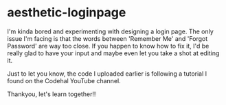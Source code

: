 # aesthetic-loginpage
I'm kinda bored and experimenting with designing a login page. The only issue I'm facing is that the words between 'Remember Me' and 'Forgot Password' are way too close. If you happen to know how to fix it, I'd be really glad to have your input and maybe even let you take a shot at editing it.

Just to let you know, the code I uploaded earlier is following a tutorial I found on the Codehal YouTube channel.

Thankyou, let's learn together!!
